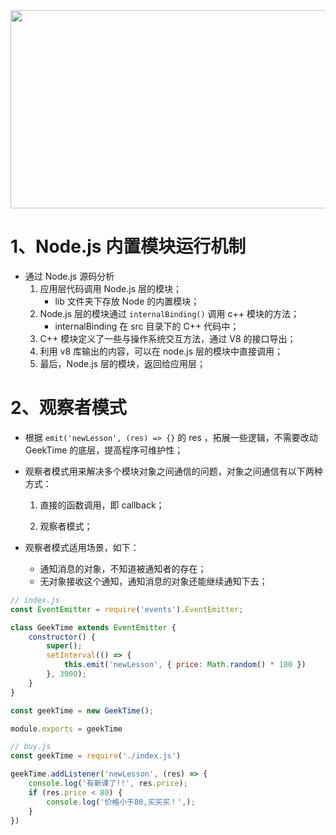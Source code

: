 <img class="picture" src="https://cdn.nlark.com/yuque/0/2021/jpeg/114317/1623126923169-assets/web-upload/ce4034e4-7f1f-4666-a85b-8021083c7b05.jpeg" alt="" style="width: 800px; height: 317px;">



# 1、Node.js 内置模块运行机制

* 通过 Node.js 源码分析
  1. 应用层代码调用 Node.js 层的模块；
     * lib 文件夹下存放 Node 的内置模块；
  2. Node.js 层的模块通过 `internalBinding()` 调用 c++ 模块的方法；
     * internalBinding 在 src 目录下的 C++ 代码中；
  3. C++ 模块定义了一些与操作系统交互方法，通过 V8 的接口导出；
  4. 利用 v8 库输出的内容，可以在 node.js 层的模块中直接调用；
  5. 最后，Node.js 层的模块，返回给应用层；

# 2、观察者模式

* 根据 `emit('newLesson', (res) => {}` 的 res ，拓展一些逻辑，不需要改动 GeekTime 的底层，提高程序可维护性；

* 观察者模式用来解决多个模块对象之间通信的问题，对象之间通信有以下两种方式：

  1. 直接的函数调用，即 callback；

  2. 观察者模式；

* 观察者模式适用场景，如下：

  * 通知消息的对象，不知道被通知者的存在；
  * 无对象接收这个通知，通知消息的对象还能继续通知下去；

```js
// index.js
const EventEmitter = require('events').EventEmitter;

class GeekTime extends EventEmitter {
    constructor() {
        super();
        setInterval(() => {
            this.emit('newLesson', { price: Math.random() * 100 })
        }, 3000);
    }
}

const geekTime = new GeekTime();

module.exports = geekTime
```

```js
// buy.js
const geekTime = require('./index.js')

geekTime.addListener('newLesson', (res) => {
    console.log('有新课了!!', res.price);
    if (res.price < 80) {
        console.log('价格小于80,买买买！',);
    }
})
```

